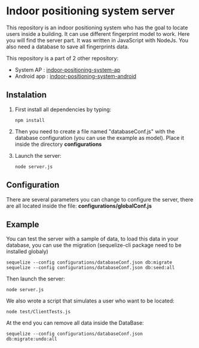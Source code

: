 # Indoor positioning system server

This repository is an indoor positioning system who has the goal to locate users inside a building. It can use different fingerprint model to work. Here you will find the server part. It was written in JavaScript with NodeJs. You also need a database to save all fingerprints data.

This repository is a part of 2 other repository:
- System AP : [indoor-positioning-system-ap](https://github.com/FlorianeEnnaji/indoor-positioning-system-ap)
- Android app : [indoor-positioning-system-android](https://github.com/FlorianeEnnaji/indoor-positioning-system-android)

## Instalation 

1. First install all dependencies by typing:

	```
	npm install
	```

2. Then you need to create a file named "databaseConf.js" with the database configuration (you can use the example as model). Place it inside the directory **configurations**
3. Launch the server:

	```
	node server.js
	```

## Configuration

There are several parameters you can change to configure the server, there are all located inside the file: **configurations/globalConf.js**

## Example 

You can test the server with a sample of data, to load this data in your database, you can use the migration (sequelize-cli package need to be installed globaly)

	sequelize --config configurations/databaseConf.json db:migrate
	sequelize --config configurations/databaseConf.json db:seed:all

Then launch the server:

	node server.js


We also wrote a script that simulates a user who want to be located:

	node test/ClientTests.js

At the end you can remove all data inside the DataBase:

	sequelize --config configurations/databaseConf.json db:migrate:undo:all